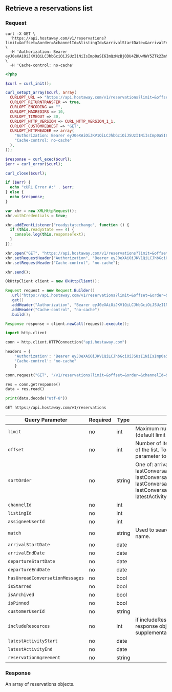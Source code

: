 ## Retrieve a reservations list

### Request

```shell
curl -X GET \
  'https://api.hostaway.com/v1/reservations?limit=&offset=&order=&channelId=&listingId=&arrivalStartDate=&arrivalEndDate=&departureStartDate=&departureEndDate=&hasUnreadConversationMessages=' \
  -H 'Authorization: Bearer eyJ0eXAiOiJKV1QiLCJhbGciOiJSUzI1NiIsImp0aSI6ImQzMzBjODU4ZDUwMWY5ZTk2ZmNhMzY4NGFjODQ5MTMzODIxZjIyZWZhZDk2YmYxZjNjMDY0OGJjNjVlMDJkZWM0MDNiMzMwNzhhYTIyN2JmIn0.eyJhdWQiOiIxMDQ1MCIsImp0aSI6ImQzMzBjODU4ZDUwMWY5ZTk2ZmNhMzY4NGFjODQ5MTMzODIxZjIyZWZhZDk2YmYxZjNjMDY0OGJjNjVlMDJkZWM0MDNiMzMwNzhhYTIyN2JmIiwiaWF0IjoxNDk4NTc5NzQ0LCJuYmYiOjE0OTg1Nzk3NDQsImV4cCI6MTUxNDM5MDk0NCwic3ViIjoiIiwic2NvcGVzIjpbImdlbmVyYWwiXX0.TsbJaDOZ0VlEF4vBg7mqLX8DxEuu5rjtsmqix1IbsEcR7F9cdx8F3dDq2zOc6mw8FNAfXT8xp1r5qKu2AYoxv4ublZhxxW0Y6uPSFs0jv5Fh5lliNBJAeQqFOChOVEbYzdbfH_6uu4HHSL31si1RvpVccAjA1Ap9vXlSg3DcPgw' \
  -H 'Cache-control: no-cache'
```

```php
<?php

$curl = curl_init();

curl_setopt_array($curl, array(
  CURLOPT_URL => "https://api.hostaway.com/v1/reservations?limit=&offset=&order=&channelId=&listingId=&arrivalStartDate=&arrivalEndDate=&departureStartDate=&departureEndDate=&hasUnreadConversationMessages=",
  CURLOPT_RETURNTRANSFER => true,
  CURLOPT_ENCODING => "",
  CURLOPT_MAXREDIRS => 10,
  CURLOPT_TIMEOUT => 30,
  CURLOPT_HTTP_VERSION => CURL_HTTP_VERSION_1_1,
  CURLOPT_CUSTOMREQUEST => "GET",
  CURLOPT_HTTPHEADER => array(
    "Authorization: Bearer eyJ0eXAiOiJKV1QiLCJhbGciOiJSUzI1NiIsImp0aSI6ImQzMzBjODU4ZDUwMWY5ZTk2ZmNhMzY4NGFjODQ5MTMzODIxZjIyZWZhZDk2YmYxZjNjMDY0OGJjNjVlMDJkZWM0MDNiMzMwNzhhYTIyN2JmIn0.eyJhdWQiOiIxMDQ1MCIsImp0aSI6ImQzMzBjODU4ZDUwMWY5ZTk2ZmNhMzY4NGFjODQ5MTMzODIxZjIyZWZhZDk2YmYxZjNjMDY0OGJjNjVlMDJkZWM0MDNiMzMwNzhhYTIyN2JmIiwiaWF0IjoxNDk4NTc5NzQ0LCJuYmYiOjE0OTg1Nzk3NDQsImV4cCI6MTUxNDM5MDk0NCwic3ViIjoiIiwic2NvcGVzIjpbImdlbmVyYWwiXX0.TsbJaDOZ0VlEF4vBg7mqLX8DxEuu5rjtsmqix1IbsEcR7F9cdx8F3dDq2zOc6mw8FNAfXT8xp1r5qKu2AYoxv4ublZhxxW0Y6uPSFs0jv5Fh5lliNBJAeQqFOChOVEbYzdbfH_6uu4HHSL31si1RvpVccAjA1Ap9vXlSg3DcPgw",
    "Cache-control: no-cache"
  ),
));

$response = curl_exec($curl);
$err = curl_error($curl);

curl_close($curl);

if ($err) {
  echo "cURL Error #:" . $err;
} else {
  echo $response;
}
```

```javascript
var xhr = new XMLHttpRequest();
xhr.withCredentials = true;

xhr.addEventListener("readystatechange", function () {
  if (this.readyState === 4) {
    console.log(this.responseText);
  }
});

xhr.open("GET", "https://api.hostaway.com/v1/reservations?limit=&offset=&order=&channelId=&listingId=&arrivalStartDate=&arrivalEndDate=&departureStartDate=&departureEndDate=&hasUnreadConversationMessages=");
xhr.setRequestHeader("Authorization", "Bearer eyJ0eXAiOiJKV1QiLCJhbGciOiJSUzI1NiIsImp0aSI6ImQzMzBjODU4ZDUwMWY5ZTk2ZmNhMzY4NGFjODQ5MTMzODIxZjIyZWZhZDk2YmYxZjNjMDY0OGJjNjVlMDJkZWM0MDNiMzMwNzhhYTIyN2JmIn0.eyJhdWQiOiIxMDQ1MCIsImp0aSI6ImQzMzBjODU4ZDUwMWY5ZTk2ZmNhMzY4NGFjODQ5MTMzODIxZjIyZWZhZDk2YmYxZjNjMDY0OGJjNjVlMDJkZWM0MDNiMzMwNzhhYTIyN2JmIiwiaWF0IjoxNDk4NTc5NzQ0LCJuYmYiOjE0OTg1Nzk3NDQsImV4cCI6MTUxNDM5MDk0NCwic3ViIjoiIiwic2NvcGVzIjpbImdlbmVyYWwiXX0.TsbJaDOZ0VlEF4vBg7mqLX8DxEuu5rjtsmqix1IbsEcR7F9cdx8F3dDq2zOc6mw8FNAfXT8xp1r5qKu2AYoxv4ublZhxxW0Y6uPSFs0jv5Fh5lliNBJAeQqFOChOVEbYzdbfH_6uu4HHSL31si1RvpVccAjA1Ap9vXlSg3DcPgw");
xhr.setRequestHeader("Cache-control", "no-cache");

xhr.send();
```

```java
OkHttpClient client = new OkHttpClient();

Request request = new Request.Builder()
  .url("https://api.hostaway.com/v1/reservations?limit=&offset=&order=&channelId=&listingId=&arrivalStartDate=&arrivalEndDate=&departureStartDate=&departureEndDate=&hasUnreadConversationMessages=")
  .get()
  .addHeader("Authorization", "Bearer eyJ0eXAiOiJKV1QiLCJhbGciOiJSUzI1NiIsImp0aSI6ImQzMzBjODU4ZDUwMWY5ZTk2ZmNhMzY4NGFjODQ5MTMzODIxZjIyZWZhZDk2YmYxZjNjMDY0OGJjNjVlMDJkZWM0MDNiMzMwNzhhYTIyN2JmIn0.eyJhdWQiOiIxMDQ1MCIsImp0aSI6ImQzMzBjODU4ZDUwMWY5ZTk2ZmNhMzY4NGFjODQ5MTMzODIxZjIyZWZhZDk2YmYxZjNjMDY0OGJjNjVlMDJkZWM0MDNiMzMwNzhhYTIyN2JmIiwiaWF0IjoxNDk4NTc5NzQ0LCJuYmYiOjE0OTg1Nzk3NDQsImV4cCI6MTUxNDM5MDk0NCwic3ViIjoiIiwic2NvcGVzIjpbImdlbmVyYWwiXX0.TsbJaDOZ0VlEF4vBg7mqLX8DxEuu5rjtsmqix1IbsEcR7F9cdx8F3dDq2zOc6mw8FNAfXT8xp1r5qKu2AYoxv4ublZhxxW0Y6uPSFs0jv5Fh5lliNBJAeQqFOChOVEbYzdbfH_6uu4HHSL31si1RvpVccAjA1Ap9vXlSg3DcPgw")
  .addHeader("Cache-control", "no-cache")
  .build();

Response response = client.newCall(request).execute();
```

```python
import http.client

conn = http.client.HTTPConnection("api.hostaway.com")

headers = {
    'Authorization': "Bearer eyJ0eXAiOiJKV1QiLCJhbGciOiJSUzI1NiIsImp0aSI6ImQzMzBjODU4ZDUwMWY5ZTk2ZmNhMzY4NGFjODQ5MTMzODIxZjIyZWZhZDk2YmYxZjNjMDY0OGJjNjVlMDJkZWM0MDNiMzMwNzhhYTIyN2JmIn0.eyJhdWQiOiIxMDQ1MCIsImp0aSI6ImQzMzBjODU4ZDUwMWY5ZTk2ZmNhMzY4NGFjODQ5MTMzODIxZjIyZWZhZDk2YmYxZjNjMDY0OGJjNjVlMDJkZWM0MDNiMzMwNzhhYTIyN2JmIiwiaWF0IjoxNDk4NTc5NzQ0LCJuYmYiOjE0OTg1Nzk3NDQsImV4cCI6MTUxNDM5MDk0NCwic3ViIjoiIiwic2NvcGVzIjpbImdlbmVyYWwiXX0.TsbJaDOZ0VlEF4vBg7mqLX8DxEuu5rjtsmqix1IbsEcR7F9cdx8F3dDq2zOc6mw8FNAfXT8xp1r5qKu2AYoxv4ublZhxxW0Y6uPSFs0jv5Fh5lliNBJAeQqFOChOVEbYzdbfH_6uu4HHSL31si1RvpVccAjA1Ap9vXlSg3DcPgw",
    'Cache-control': "no-cache"
    }

conn.request("GET", "/v1/reservations?limit=&offset=&order=&channelId=&listingId=&arrivalStartDate=&arrivalEndDate=&departureStartDate=&departureEndDate=&hasUnreadConversationMessages=", headers=headers)

res = conn.getresponse()
data = res.read()

print(data.decode("utf-8"))
```

`GET https://api.hostaway.com/v1/reservations`

Query Parameter | Required | Type | Description
--------- | -------- | ---- | -----------
`limit` | no | int | Maximum number of items in the list (default limit is 100).
`offset` | no | int | Number of items to skip from beginning of the list. To retrieve next items set the parameter to 100, 200, etc. accordingly.
`sortOrder` | no | string | One of: arrivalDate, arrivalDateDesc, lastConversationMessageSent, lastConversationMessageSentDesc, lastConversationMessageReceived, lastConversationMessageReceivedDesc, latestActivity, latestActivityDesc.
`channelId` | no | int | 
`listingId` | no | int |
`assigneeUserId` | no | int |
`match` | no | string | Used to search a reservation by guest name.
`arrivalStartDate` | no | date |
`arrivalEndDate` | no | date |
`departureStartDate` | no | date |
`departureEndDate` | no | date |
`hasUnreadConversationMessages` | no | bool
`isStarred` | no | bool
`isArchived` | no | bool
`isPinned` | no | bool
`customerUserId` | no | string
`includeResources` | no | int | if includeResources flag is 1 then response object is supplied with supplementary resources, default is 1.
`latestActivityStart` | no | date |
`latestActivityEnd` | no | date |
`reservationAgreement` | no | string |

### Response

An array of reservations objects.
